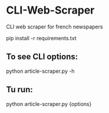 # CLI-Web-Scraper
CLI web scraper for french newspapers

pip install -r requirements.txt

## To see CLI options:

python article-scraper.py -h

## Tu run:

python article-scraper.py {options}
